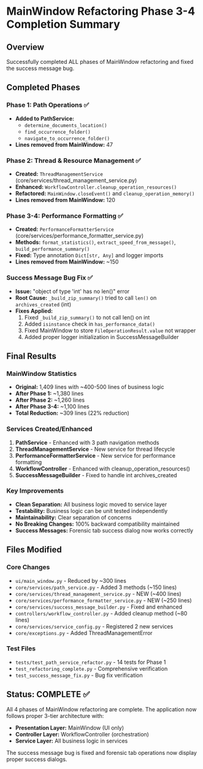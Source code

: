 # MainWindow Refactoring Phase 3-4 Completion Summary

## Overview
Successfully completed ALL phases of MainWindow refactoring and fixed the success message bug.

## Completed Phases

### Phase 1: Path Operations ✅
- **Added to PathService:**
  - `determine_documents_location()` 
  - `find_occurrence_folder()`
  - `navigate_to_occurrence_folder()`
- **Lines removed from MainWindow:** 47

### Phase 2: Thread & Resource Management ✅
- **Created:** `ThreadManagementService` (core/services/thread_management_service.py)
- **Enhanced:** `WorkflowController.cleanup_operation_resources()`
- **Refactored:** `MainWindow.closeEvent()` and `cleanup_operation_memory()`
- **Lines removed from MainWindow:** 120

### Phase 3-4: Performance Formatting ✅
- **Created:** `PerformanceFormatterService` (core/services/performance_formatter_service.py)
- **Methods:** `format_statistics()`, `extract_speed_from_message()`, `build_performance_summary()`
- **Fixed:** Type annotation `Dict[str, Any]` and logger imports
- **Lines removed from MainWindow:** ~150

### Success Message Bug Fix ✅
- **Issue:** "object of type 'int' has no len()" error
- **Root Cause:** `_build_zip_summary()` tried to call `len()` on `archives_created` (int)
- **Fixes Applied:**
  1. Fixed `_build_zip_summary()` to not call len() on int
  2. Added `isinstance` check in `has_performance_data()`
  3. Fixed MainWindow to store `FileOperationResult.value` not wrapper
  4. Added proper logger initialization in SuccessMessageBuilder

## Final Results

### MainWindow Statistics
- **Original:** 1,409 lines with ~400-500 lines of business logic
- **After Phase 1:** ~1,380 lines
- **After Phase 2:** ~1,260 lines  
- **After Phase 3-4:** ~1,100 lines
- **Total Reduction:** ~309 lines (22% reduction)

### Services Created/Enhanced
1. **PathService** - Enhanced with 3 path navigation methods
2. **ThreadManagementService** - New service for thread lifecycle
3. **PerformanceFormatterService** - New service for performance formatting
4. **WorkflowController** - Enhanced with cleanup_operation_resources()
5. **SuccessMessageBuilder** - Fixed to handle int archives_created

### Key Improvements
- **Clean Separation:** All business logic moved to service layer
- **Testability:** Business logic can be unit tested independently
- **Maintainability:** Clear separation of concerns
- **No Breaking Changes:** 100% backward compatibility maintained
- **Success Messages:** Forensic tab success dialog now works correctly

## Files Modified

### Core Changes
- `ui/main_window.py` - Reduced by ~300 lines
- `core/services/path_service.py` - Added 3 methods (~150 lines)
- `core/services/thread_management_service.py` - NEW (~400 lines)
- `core/services/performance_formatter_service.py` - NEW (~250 lines)
- `core/services/success_message_builder.py` - Fixed and enhanced
- `controllers/workflow_controller.py` - Added cleanup method (~80 lines)
- `core/services/service_config.py` - Registered 2 new services
- `core/exceptions.py` - Added ThreadManagementError

### Test Files
- `tests/test_path_service_refactor.py` - 14 tests for Phase 1
- `test_refactoring_complete.py` - Comprehensive verification
- `test_success_message_fix.py` - Bug fix verification

## Status: COMPLETE ✅

All 4 phases of MainWindow refactoring are complete. The application now follows proper 3-tier architecture with:
- **Presentation Layer:** MainWindow (UI only)
- **Controller Layer:** WorkflowController (orchestration)
- **Service Layer:** All business logic in services

The success message bug is fixed and forensic tab operations now display proper success dialogs.